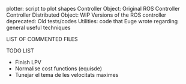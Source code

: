 plotter: script to plot shapes
Controller Object: Original ROS Controller
Controller Distributed Object: WIP Versions of the ROS controller 
deprecated: Old tests/codes 
Utilities: code that Euge wrote regarding general useful techniques 

LIST OF COMMENTED FILES

TODO LIST  
* Finish LPV
* Normalise cost functions (equisde)
* Tunejar el tema de les velocitats maximes 